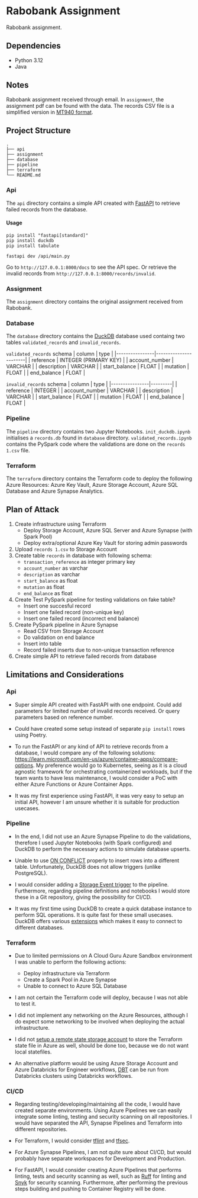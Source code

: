 # Rabobank Assignment
Rabobank assignment.

## Dependencies
- Python 3.12
- Java

## Notes
Rabobank assignment received through email. In `assignment`, the assignment pdf can be found with the data. The records CSV file is a simplified version in [MT940 format](https://en.wikipedia.org/wiki/MT940).
 
## Project Structure
```shell
.
├── api
├── assignment
├── database
├── pipeline
├── terraform
└── README.md
```

### Api
The `api` directory contains a simple API created with [FastAPI](https://fastapi.tiangolo.com) to retrieve failed records from the database.

#### Usage
```
pip install "fastapi[standard]"
pip install duckdb
pip install tabulate

fastapi dev /api/main.py
```

Go to `http://127.0.0.1:8000/docs` to see the API spec. Or retrieve the invalid records from `http://127.0.0.1:8000/records/invalid`.

### Assignment
The `assignment` directory contains the original assignment received from Rabobank.

### Database
The `database` directory contains the [DuckDB](https://duckdb.org) database used containg two tables `validated_records` and `invalid_records`.

`validated_records` schema
| column         | type                  |
|----------------|-----------------------|
| reference      | INTEGER (PRIMARY KEY) |
| account_number | VARCHAR               |
| description    | VARCHAR               |
| start_balance  | FLOAT                 |
| mutation       | FLOAT                 |
| end_balance    | FLOAT                 |

`invalid_records` schema
| column         | type    |
|----------------|---------|
| reference      | INTEGER |
| account_number | VARCHAR |
| description    | VARCHAR |
| start_balance  | FLOAT   |
| mutation       | FLOAT   |
| end_balance    | FLOAT   |

### Pipeline
The `pipeline` directory contains two Jupyter Notebooks. `init_duckdb.ipynb` initialises a `records.db` found in `database` directory. `validated_records.ipynb` contains the PySpark code where the validations are done on the `records 1.csv` file.

### Terraform
The `terraform` directory contains the Terraform code to deploy the following Azure Resources: Azure Key Vault, Azure Storage Account, Azure SQL Database and Azure Synapse Analytics.

## Plan of Attack
1. Create infrastructure using Terraform
    - Deploy Storage Account, Azure SQL Server and Azure Synapse (with Spark Pool)
    - Deploy extra/optional Azure Key Vault for storing admin passwords
2. Upload `records 1.csv` to Storage Account
3. Create table `records` in database with following schema:
    - `transaction_reference` as integer primary key
    - `account_number` as varchar
    - `description` as varchar
    - `start_balance` as float
    - `mutation` as float
    - `end_balance` as float
4. Create Test PySpark pipeline for testing validations on fake table?
    - Insert one succesful record
    - Insert one failed record (non-unique key)
    - Insert one failed record (incorrect end balance)
5. Create PySpark pipeline in Azure Synapse
    - Read CSV from Storage Account
    - Do validation on end balance
    - Insert into table
    - Record failed inserts due to non-unique transaction reference
6. Create simple API to retrieve failed records from database

## Limitations and Considerations

### Api
- Super simple API created with FastAPI with one endpoint. Could add parameters for limited number of invalid records received. Or query parameters based on reference number.

- Could have created some setup instead of separate `pip install` rows using Poetry.

- To run the FastAPI or any kind of API to retrieve records from a database, I would compare any of the following solutions: https://learn.microsoft.com/en-us/azure/container-apps/compare-options. My preference would go to Kubernetes, seeing as it is a cloud agnostic framework for orchestrating containerized workloads, but if the team wants to have less maintenance, I would consider a PoC with either Azure Functions or Azure Container Apps.

- It was my first experience using FastAPI, it was very easy to setup an initial API, however I am unsure whether it is suitable for production usecases.

### Pipeline
- In the end, I did not use an Azure Synapse Pipeline to do the validations, therefore I used Jupyter Notebooks (with Spark configured) and DuckDB to perform the necessary actions to simulate database upserts.

- Unable to use [ON CONFLICT](https://duckdb.org/docs/sql/statements/insert.html#on-conflict-clause) properly to insert rows into a different table. Unfortunately, DuckDB does not allow triggers (unlike PostgreSQL).

- I would consider adding a [Storage Event trigger](https://learn.microsoft.com/en-us/azure/data-factory/how-to-create-event-trigger?tabs=data-factory) to the pipeline. Furthermore, regarding pipeline definitions and notebooks I would store these in a Git repository, giving the possibility for CI/CD.

- It was my first time using DuckDB to create a quick database instance to perform SQL operations. It is quite fast for these small usecases. DuckDB offers various [extensions](https://duckdb.org/docs/extensions/overview) which makes it easy to connect to different databases.

### Terraform
- Due to limited permissions on A Cloud Guru Azure Sandbox environment I was unable to perform the following actions:
    - Deploy infrastructure via Terraform
    - Create a Spark Pool in Azure Synapse
    - Unable to connect to Azure SQL Database

- I am not certain the Terraform code will deploy, because I was not able to test it.

- I did not implement any networking on the Azure Resources, although I do expect some networking to be involved when deploying the actual infrastructure.

- I did not [setup a remote state storage account](https://learn.microsoft.com/en-us/azure/developer/terraform/store-state-in-azure-storage?tabs=terraform) to store the Terraform state file in Azure as well, should be done too, because we do not want local statefiles.

- An alternative platform would be using Azure Storage Account and Azure Databricks for Engineer workflows, [DBT](https://www.getdbt.com) can be run from Databricks clusters using Databricks workflows.

### CI/CD
- Regarding testing/developing/maintaining all the code, I would have created separate environments. Using Azure Pipelines we can easily integrate some linting, testing and security scanning on all repositories. I would have separated the API, Synapse Pipelines and Terraform into different repositories.

- For Terraform, I would consider [tflint](https://github.com/terraform-linters/tflint) and [tfsec](https://github.com/aquasecurity/tfsec).

- For Azure Synapse Pipelines, I am not quite sure about CI/CD, but would probably have separate workspaces for Development and Production.

- For FastAPI, I would consider creating Azure Pipelines that performs linting, tests and security scanning as well, such as [Ruff](https://github.com/astral-sh/ruff) for linting and [Snyk](https://snyk.io/product/open-source-security-management/) for security scanning. Furthermore, after performing the previous steps building and pushing to Container Registry will be done. 